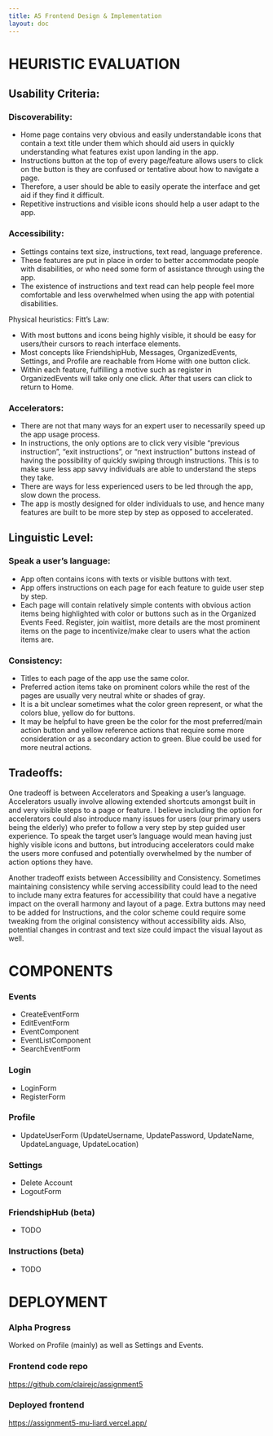 ```yaml
---
title: A5 Frontend Design & Implementation
layout: doc
---
```


# HEURISTIC EVALUATION

## Usability Criteria:
### Discoverability:
- Home page contains very obvious and easily understandable icons that contain a text title under them which should aid users in quickly understanding what features exist upon landing in the app. 
- Instructions button at the top of every page/feature allows users to click on the button is they are confused or tentative about how to navigate a page.
- Therefore, a user should be able to easily operate the interface and get aid if they find it difficult. 
- Repetitive instructions and visible icons should help a user adapt to the app.

### Accessibility: 
- Settings contains text size, instructions, text read, language preference.
- These features are put in place in order to better accommodate people with disabilities, or who need some form of assistance through using the app. 
- The existence of instructions and text read can help people feel more comfortable and less overwhelmed when using the app with potential disabilities.

Physical heuristics:
Fitt’s Law: 
- With most buttons and icons being highly visible, it should be easy for users/their cursors to reach interface elements. 
- Most concepts like FriendshipHub, Messages, OrganizedEvents, Settings, and Profile are reachable from Home with one button click.
- Within each feature, fulfilling a motive such as register in OrganizedEvents will take only one click. After that users can click to return to Home. 

### Accelerators: 
- There are not that many ways for an expert user to necessarily speed up the app usage process. 
- In instructions, the only options are to click very visible “previous instruction”, “exit instructions”, or “next instruction” buttons instead of having the possibility of quickly swiping through instructions. This is to make sure less app savvy individuals are able to understand the steps they take.
- There are ways for less experienced users to be led through the app, slow down the process. 
- The app is mostly designed for older individuals to use, and hence many features are built to be more step by step as opposed to accelerated.

## Linguistic Level:
### Speak a user’s language:
- App often contains icons with texts or visible buttons with text.
- App offers instructions on each page for each feature to guide user step by step.
- Each page will contain relatively simple contents with obvious action items being highlighted with color or buttons such as in the Organized Events Feed. Register, join waitlist, more details are the most prominent items on the page to incentivize/make clear to users what the action items are.

### Consistency:
- Titles to each page of the app use the same color.
- Preferred action items take on prominent colors while the rest of the pages are usually very neutral white or shades of gray. 
- It is a bit unclear sometimes what the color green represent, or what the colors blue, yellow do for buttons.
- It may be helpful to have green be the color for the most preferred/main action button and yellow reference actions that require some more consideration or as a secondary action to green. Blue could be used for more neutral actions.

## Tradeoffs:

One tradeoff is between Accelerators and Speaking a user’s language. Accelerators usually involve allowing extended shortcuts amongst built in and very visible steps to a page or feature. I believe including the option for accelerators could also introduce many issues for users (our primary users being the elderly) who prefer to follow a very step by step guided user experience. To speak the target user’s language would mean having just highly visible icons and buttons, but introducing accelerators could make the users more confused and potentially overwhelmed by the number of action options they have.

Another tradeoff exists between Accessibility and Consistency. Sometimes maintaining consistency while serving accessibility could lead to the need to include many extra features for accessibility that could have a negative impact on the overall harmony and layout of a page. Extra buttons may need to be added for Instructions, and the color scheme could require some tweaking from the original consistency without accessibility aids. Also, potential changes in contrast and text size could impact the visual layout as well.

# COMPONENTS

### Events
- CreateEventForm
- EditEventForm
- EventComponent
- EventListComponent
- SearchEventForm

### Login
- LoginForm
- RegisterForm 

### Profile
- UpdateUserForm (UpdateUsername, UpdatePassword, UpdateName, UpdateLanguage, UpdateLocation)

### Settings
- Delete Account
- LogoutForm

### FriendshipHub (beta) 
- TODO

### Instructions (beta)
- TODO

##
# DEPLOYMENT
### Alpha Progress
Worked on Profile (mainly) as well as Settings and Events.

### Frontend code repo
https://github.com/clairejc/assignment5

### Deployed frontend
https://assignment5-mu-liard.vercel.app/
